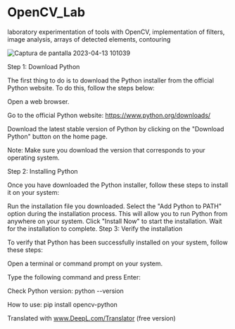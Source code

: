 # OpenCV_Lab
 laboratory experimentation of tools with OpenCV, implementation of filters, image analysis, arrays of detected elements, contouring

 ![Captura de pantalla 2023-04-13 101039](https://user-images.githubusercontent.com/64260560/231696474-a37e4d34-cc10-408f-8202-87e942891951.png)

Step 1: Download Python

The first thing to do is to download the Python installer from the official Python website. To do this, follow the steps below:

Open a web browser.

Go to the official Python website: https://www.python.org/downloads/

Download the latest stable version of Python by clicking on the "Download Python" button on the home page.

Note: Make sure you download the version that corresponds to your operating system.

Step 2: Installing Python

Once you have downloaded the Python installer, follow these steps to install it on your system:

Run the installation file you downloaded.
Select the "Add Python to PATH" option during the installation process. This will allow you to run Python from anywhere on your system.
Click "Install Now" to start the installation.
Wait for the installation to complete.
Step 3: Verify the installation

To verify that Python has been successfully installed on your system, follow these steps:

Open a terminal or command prompt on your system.

Type the following command and press Enter:

Check Python version:
python --version

How to use:
pip install opencv-python

Translated with www.DeepL.com/Translator (free version)
